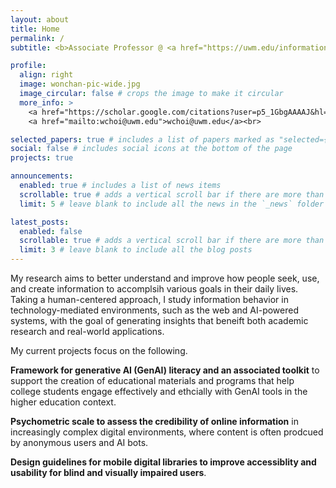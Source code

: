 ```yaml
---
layout: about
title: Home
permalink: /
subtitle: <b>Associate Professor @ <a href="https://uwm.edu/informationstudies/">UWM iSchool</a></b>

profile:
  align: right
  image: wonchan-pic-wide.jpg
  image_circular: false # crops the image to make it circular
  more_info: >
    <a href="https://scholar.google.com/citations?user=p5_1GbgAAAAJ&hl=en">Google Scholar</a> | <a href="https://orcid.org/0000-0001-6301-4969">ORCiD</a> <br>
    <a href="mailto:wchoi@uwm.edu">wchoi@uwm.edu</a><br>

selected_papers: true # includes a list of papers marked as "selected={true}"
social: false # includes social icons at the bottom of the page
projects: true

announcements:
  enabled: true # includes a list of news items
  scrollable: true # adds a vertical scroll bar if there are more than 3 news items
  limit: 5 # leave blank to include all the news in the `_news` folder

latest_posts:
  enabled: false
  scrollable: true # adds a vertical scroll bar if there are more than 3 new posts items
  limit: 3 # leave blank to include all the blog posts
---
```


 
My research aims to better understand and improve how people seek, use, and create information to accomplsih various goals in their daily lives. Taking a human-centered approach, I study information behavior in technology-mediated environments, such as the web and AI-powered systems, with the goal of generating insights that beneift both academic research and real-world applications. 

My current projects focus on the following.

**Framework for generative AI (GenAI) literacy and an associated toolkit** to support the creation of educational materials and programs that help college students engage effectively and ethcially with GenAI tools in the higher education context. 

**Psychometric scale to assess the credibility of online information** in increasingly complex digital environments, where content is often prodcued by anonymous users and AI bots.

**Design guidelines for mobile digital libraries to improve accessiblity and usability for blind and visually impaired users**.

